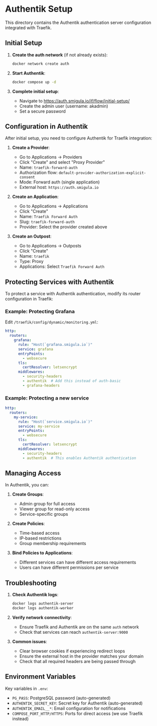# Authentik Setup

This directory contains the Authentik authentication server configuration integrated with Traefik.

## Initial Setup

1. **Create the auth network** (if not already exists):

   ```bash
   docker network create auth
   ```

1. **Start Authentik**:

   ```bash
   docker compose up -d
   ```

1. **Complete initial setup**:

   - Navigate to https://auth.smigula.io/if/flow/initial-setup/
   - Create the admin user (username: akadmin)
   - Set a secure password

## Configuration in Authentik

After initial setup, you need to configure Authentik for Traefik integration:

1. **Create a Provider**:

   - Go to Applications → Providers
   - Click "Create" and select "Proxy Provider"
   - Name: `traefik-forward-auth`
   - Authorization flow: `default-provider-authorization-explicit-consent`
   - Mode: Forward auth (single application)
   - External host: `https://auth.smigula.io`

1. **Create an Application**:

   - Go to Applications → Applications
   - Click "Create"
   - Name: `Traefik Forward Auth`
   - Slug: `traefik-forward-auth`
   - Provider: Select the provider created above

1. **Create an Outpost**:

   - Go to Applications → Outposts
   - Click "Create"
   - Name: `traefik`
   - Type: Proxy
   - Applications: Select `Traefik Forward Auth`

## Protecting Services with Authentik

To protect a service with Authentik authentication, modify its router configuration in Traefik:

### Example: Protecting Grafana

Edit `/traefik/config/dynamic/monitoring.yml`:

```yaml
http:
  routers:
    grafana:
      rule: "Host(`grafana.smigula.io`)"
      service: grafana
      entryPoints:
        - websecure
      tls:
        certResolver: letsencrypt
      middlewares:
        - security-headers
        - authentik  # Add this instead of auth-basic
        - grafana-headers
```

### Example: Protecting a new service

```yaml
http:
  routers:
    my-service:
      rule: "Host(`service.smigula.io`)"
      service: my-service
      entryPoints:
        - websecure
      tls:
        certResolver: letsencrypt
      middlewares:
        - security-headers
        - authentik  # This enables Authentik authentication
```

## Managing Access

In Authentik, you can:

1. **Create Groups**:

   - Admin group for full access
   - Viewer group for read-only access
   - Service-specific groups

1. **Create Policies**:

   - Time-based access
   - IP-based restrictions
   - Group membership requirements

1. **Bind Policies to Applications**:

   - Different services can have different access requirements
   - Users can have different permissions per service

## Troubleshooting

1. **Check Authentik logs**:

   ```bash
   docker logs authentik-server
   docker logs authentik-worker
   ```

1. **Verify network connectivity**:

   - Ensure Traefik and Authentik are on the same `auth` network
   - Check that services can reach `authentik-server:9000`

1. **Common issues**:

   - Clear browser cookies if experiencing redirect loops
   - Ensure the external host in the provider matches your domain
   - Check that all required headers are being passed through

## Environment Variables

Key variables in `.env`:

- `PG_PASS`: PostgreSQL password (auto-generated)
- `AUTHENTIK_SECRET_KEY`: Secret key for Authentik (auto-generated)
- `AUTHENTIK_EMAIL__*`: Email configuration for notifications
- `COMPOSE_PORT_HTTP/HTTPS`: Ports for direct access (we use Traefik instead)
